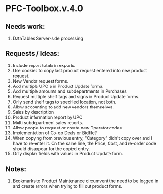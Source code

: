 # PFC-Toolbox.v.4.0

## Needs work:
<ol>
  <li>DataTables Server-side processing</li>
</ol>
  
## Requests / Ideas:
<ol>
  <li>Include report totals in exports.</li>
  <li>Use cookies to copy last product request entered into new product request.</li>
  <li>New Vendor request forms.</li>
  <li>Add multiple UPC's in Product Update forms.</li>
  <li>Add multiple amounts and subdepartments in Purchases.</li>
  <li>Request multiple shelf tags and signs in Product Update forms.</li>
  <li>Only send shelf tags to specified location, not both.</li>
  <li>Allow accounting to add new vendors themselves.</li>
  <li>Sales by description.</li>
  <li>Product information report by UPC</li>
  <li>Multi subdepartment sales reports.</li>
  <li>Allow people to request or create new Operator codes.</li>
  <li>Implementation of Co-op Deals or Bidfile?</li>
  <li>When copying from previous entry, "Category" didn't copy over and I have to re-enter it. On the same line, the Price, Cost, and re-order code should disappear for the copied entry.</li>
  <li>Only display fields with values in Product Update form.</li>
</ol>

## Notes:
<ol>
  <li>Bookmarks to Product Maintenance circumvent the need to be logged in and create errors when trying to fill out product forms.</li>
</ol>
